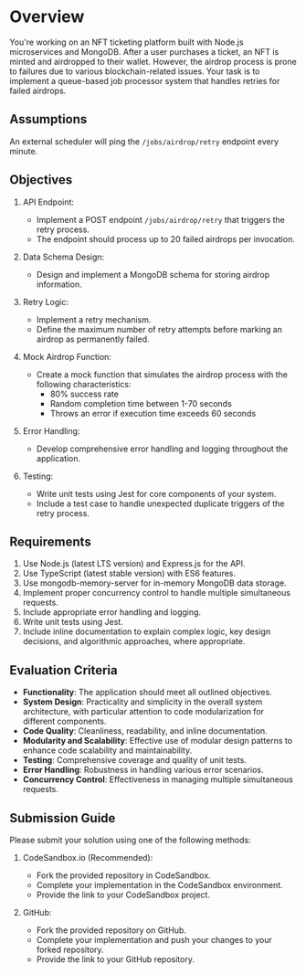 # Overview

You're working on an NFT ticketing platform built with Node.js microservices and MongoDB. After a user purchases a ticket, an NFT is minted and airdropped to their wallet. However, the airdrop process is prone to failures due to various blockchain-related issues. Your task is to implement a queue-based job processor system that handles retries for failed airdrops.

## Assumptions

An external scheduler will ping the `/jobs/airdrop/retry` endpoint every minute.

## Objectives

1. API Endpoint:

   - Implement a POST endpoint `/jobs/airdrop/retry` that triggers the retry process.
   - The endpoint should process up to 20 failed airdrops per invocation.

2. Data Schema Design:

   - Design and implement a MongoDB schema for storing airdrop information.

3. Retry Logic:

   - Implement a retry mechanism.
   - Define the maximum number of retry attempts before marking an airdrop as permanently failed.

4. Mock Airdrop Function:

   - Create a mock function that simulates the airdrop process with the following characteristics:
     - 80% success rate
     - Random completion time between 1-70 seconds
     - Throws an error if execution time exceeds 60 seconds

5. Error Handling:

   - Develop comprehensive error handling and logging throughout the application.

6. Testing:
   - Write unit tests using Jest for core components of your system.
   - Include a test case to handle unexpected duplicate triggers of the retry process.

## Requirements

1. Use Node.js (latest LTS version) and Express.js for the API.
2. Use TypeScript (latest stable version) with ES6 features.
3. Use mongodb-memory-server for in-memory MongoDB data storage.
4. Implement proper concurrency control to handle multiple simultaneous requests.
5. Include appropriate error handling and logging.
6. Write unit tests using Jest.
7. Include inline documentation to explain complex logic, key design decisions, and algorithmic approaches, where appropriate.

## Evaluation Criteria

- **Functionality**: The application should meet all outlined objectives.
- **System Design**: Practicality and simplicity in the overall system architecture, with particular attention to code modularization for different components.
- **Code Quality**: Cleanliness, readability, and inline documentation.
- **Modularity and Scalability**: Effective use of modular design patterns to enhance code scalability and maintainability.
- **Testing**: Comprehensive coverage and quality of unit tests.
- **Error Handling**: Robustness in handling various error scenarios.
- **Concurrency Control**: Effectiveness in managing multiple simultaneous requests.

## Submission Guide

Please submit your solution using one of the following methods:

1. CodeSandbox.io (Recommended):

   - Fork the provided repository in CodeSandbox.
   - Complete your implementation in the CodeSandbox environment.
   - Provide the link to your CodeSandbox project.

2. GitHub:

   - Fork the provided repository on GitHub.
   - Complete your implementation and push your changes to your forked repository.
   - Provide the link to your GitHub repository.
